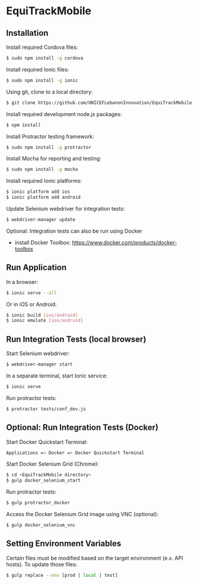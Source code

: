 EquiTrackMobile
=====================

Installation
------------

Install required Cordova files:

```bash
$ sudo npm install -g cordova
```

Install required Ionic files:

```bash
$ sudo npm install -g ionic
```

Using git, clone to a local directory:

```bash
$ git clone https://github.com/UNICEFLebanonInnovation/EquiTrackMobile .
```

Install required development node.js packages:

```bash
$ npm install
```

Install Protractor testing framework:

```bash
$ sudo npm install -g protractor
```

Install Mocha for reporting and testing:

```bash
$ sudo npm install -g mocha
```

Install required Ionic platforms:

```bash
$ ionic platform add ios
$ ionic platform add android
```

Update Selenium webdriver for integration tests:

```bash
$ webdriver-manager update
```

Optional: Integration tests can also be run using Docker
- install Docker Toolbox: https://www.docker.com/products/docker-toolbox


Run Application
---------------

In a browser:

```bash
$ ionic serve --all
```

Or in iOS or Android:

```bash
$ ionic build [ios/android]
$ ionic emulate [ios/android]
```

Run Integration Tests (local browser)
-------------------------------------

Start Selenium webdriver:

```bash
$ webdriver-manager start
```

In a separate terminal, start Ionic service:

```bash
$ ionic serve
```

Run protractor tests:

```bash
$ protractor tests/conf_dev.js
```

Optional: Run Integration Tests (Docker)
----------------------------------------

Start Docker Quickstart Terminal:

```bash
Applications => Docker => Docker Quickstart Terminal
```

Start Docker Selenium Grid (Chrome):

```bash
$ cd <EquiTrackMobile directory>
$ gulp docker_selenium_start
```

Run protractor tests:

```bash
$ gulp protractor_docker
```

Access the Docker Selenium Grid image using VNC (optional):

```bash
$ gulp docker_selenium_vnc
```

Setting Environment Variables
-----------------------------

Certain files must be modified based on the target environment (e.x. API hosts). To update those files:

```bash
$ gulp replace --env [prod | local | test]
```
